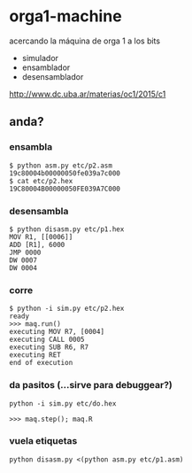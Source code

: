 # orga1-machine
acercando la máquina de orga 1 a los bits

- simulador
- ensamblador
- desensamblador

http://www.dc.uba.ar/materias/oc1/2015/c1

## anda?

### ensambla
	$ python asm.py etc/p2.asm
	19c80004b00000050fe039a7c000
	$ cat etc/p2.hex
	19C80004B00000050FE039A7C000

### desensambla
	$ python disasm.py etc/p1.hex
	MOV R1, [[0006]]
	ADD [R1], 6000
	JMP 0000
	DW 0007
	DW 0004

### corre
	$ python -i sim.py etc/p2.hex
	ready
	>>> maq.run()
	executing MOV R7, [0004]
	executing CALL 0005
	executing SUB R6, R7
	executing RET
	end of execution

### da pasitos (...sirve para debuggear?)
	python -i sim.py etc/do.hex

	>>> maq.step(); maq.R

### vuela etiquetas
	python disasm.py <(python asm.py etc/p1.asm)
